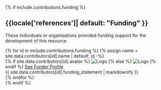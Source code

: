 {% if include.contributions.funding %}
<div markdown="1">
<h2 id="funding">{{locale['references']| default: "Funding" }}</h2>
<p>These individuals or organisations provided funding support for the development of this resource</p>

<div class="row">
{% for id in include.contributions.funding %}
	{% assign name = site.data.contributors[id].name | default: id -%}
	<div class="col-md-3 col-xs-12">
		{% if site.data.contributors[id].avatar %}
		<img class="funder-avatar" src="{{ site.data.contributors[id].avatar }}" alt="Logo">
		{% else %}
		<img class="funder-avatar" src="https://avatars.githubusercontent.com/{{ id }}" alt="Logo">
		{% endif %}
		<a href="{{ site.baseurl }}/hall-of-fame/{{ id }}/" class="btn btn-secondary">See Funder Profile</a>
	</div>
	<div class="col-md-9 col-xs-12">
		{{ site.data.contributors[id].funding_statement | markdownify }}
	</div>
{% endfor %}
</div>
</div>
{% endif %}
